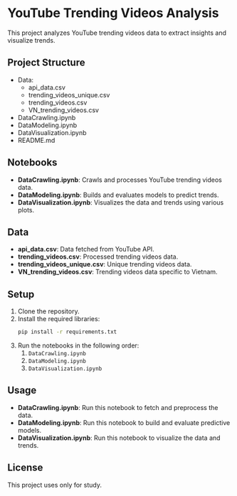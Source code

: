 # YouTube Trending Videos Analysis

This project analyzes YouTube trending videos data to extract insights and visualize trends.

## Project Structure

- Data:
    + api_data.csv 
    + trending_videos_unique.csv
    + trending_videos.csv 
    + VN_trending_videos.csv 
- DataCrawling.ipynb 
- DataModeling.ipynb 
- DataVisualization.ipynb 
- README.md

## Notebooks

- **DataCrawling.ipynb**: Crawls and processes YouTube trending videos data.
- **DataModeling.ipynb**: Builds and evaluates models to predict trends.
- **DataVisualization.ipynb**: Visualizes the data and trends using various plots.

## Data

- **api_data.csv**: Data fetched from YouTube API.
- **trending_videos.csv**: Processed trending videos data.
- **trending_videos_unique.csv**: Unique trending videos data.
- **VN_trending_videos.csv**: Trending videos data specific to Vietnam.

## Setup

1. Clone the repository.
2. Install the required libraries:
    ```sh
    pip install -r requirements.txt
    ```
3. Run the notebooks in the following order:
    1. `DataCrawling.ipynb`
    2. `DataModeling.ipynb`
    3. `DataVisualization.ipynb`

## Usage

- **DataCrawling.ipynb**: Run this notebook to fetch and preprocess the data.
- **DataModeling.ipynb**: Run this notebook to build and evaluate predictive models.
- **DataVisualization.ipynb**: Run this notebook to visualize the data and trends.

## License

This project uses only for study.